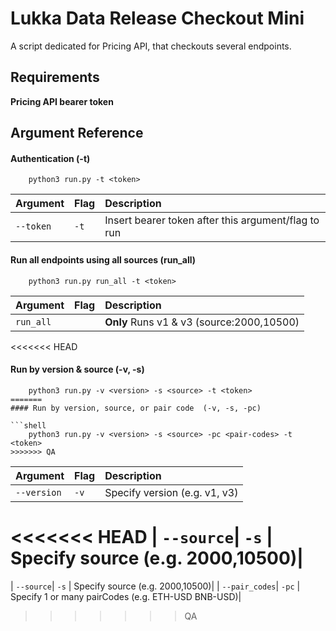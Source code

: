 
# Lukka Data Release Checkout Mini

A script dedicated for Pricing API, that checkouts several endpoints.


## Requirements

**Pricing API bearer token**
## Argument Reference

#### Authentication (-t)

```shell
    python3 run.py -t <token>
```
| Argument | Flag     | Description                |
| :-------- | :------- | :------------------------- |
| `--token` | `-t` | Insert bearer token after this argument/flag to run|

#### Run all endpoints using all sources (run_all)

```shell
    python3 run.py run_all -t <token>
```

| Argument | Flag     | Description                |
| :-------- | :------- | :------------------------- |
| `run_all` |  | **Only** Runs v1 & v3 (source:2000,10500)|


<<<<<<< HEAD
#### Run by version & source (-v, -s)

```shell
    python3 run.py -v <version> -s <source> -t <token>
=======
#### Run by version, source, or pair code  (-v, -s, -pc)

```shell
    python3 run.py -v <version> -s <source> -pc <pair-codes> -t <token>
>>>>>>> QA
```

| Argument | Flag     | Description                |
| :-------- | :------- | :------------------------- |
| `--version` | `-v` | Specify version (e.g. v1, v3)| 
<<<<<<< HEAD
| `--source`| `-s` | Specify source (e.g. 2000,10500)|
=======
| `--source`| `-s` | Specify source (e.g. 2000,10500)|
| `--pair_codes`| `-pc` | Specify 1 or many pairCodes (e.g. ETH-USD BNB-USD)|
>>>>>>> QA
